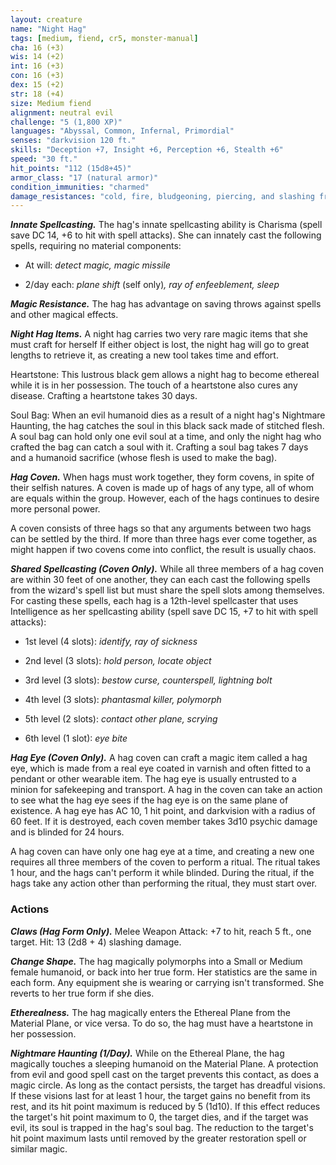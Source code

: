 ```yaml
---
layout: creature
name: "Night Hag"
tags: [medium, fiend, cr5, monster-manual]
cha: 16 (+3)
wis: 14 (+2)
int: 16 (+3)
con: 16 (+3)
dex: 15 (+2)
str: 18 (+4)
size: Medium fiend
alignment: neutral evil
challenge: "5 (1,800 XP)"
languages: "Abyssal, Common, Infernal, Primordial"
senses: "darkvision 120 ft."
skills: "Deception +7, Insight +6, Perception +6, Stealth +6"
speed: "30 ft."
hit_points: "112 (15d8+45)"
armor_class: "17 (natural armor)"
condition_immunities: "charmed"
damage_resistances: "cold, fire, bludgeoning, piercing, and slashing from nonmagical weapons that aren't silvered"
---
```


***Innate Spellcasting.*** The hag's innate spellcasting ability is Charisma (spell save DC 14, +6 to hit with spell attacks). She can innately cast the following spells, requiring no material components:

* At will: <i>detect magic, magic missile</i>

* 2/day each: <i>plane shift </i>(self only)<i>, ray of enfeeblement, sleep</i>

***Magic Resistance.*** The hag has advantage on saving throws against spells and other magical effects.

***Night Hag Items.*** A night hag carries two very rare magic items that she must craft for herself If either object is lost, the night hag will go to great lengths to retrieve it, as creating a new tool takes time and effort.

Heartstone: This lustrous black gem allows a night hag to become ethereal while it is in her possession. The touch of a heartstone also cures any disease. Crafting a heartstone takes 30 days.

Soul Bag: When an evil humanoid dies as a result of a night hag's Nightmare Haunting, the hag catches the soul in this black sack made of stitched flesh. A soul bag can hold only one evil soul at a time, and only the night hag who crafted the bag can catch a soul with it. Crafting a soul bag takes 7 days and a humanoid sacrifice (whose flesh is used to make the bag).

***Hag Coven.*** When hags must work together, they form covens, in spite of their selfish natures. A coven is made up of hags of any type, all of whom are equals within the group. However, each of the hags continues to desire more personal power.

A coven consists of three hags so that any arguments between two hags can be settled by the third. If more than three hags ever come together, as might happen if two covens come into conflict, the result is usually chaos.

***Shared Spellcasting (Coven Only).*** While all three members of a hag coven are within 30 feet of one another, they can each cast the following spells from the wizard's spell list but must share the spell slots among themselves. For casting these spells, each hag is a 12th-level spellcaster that uses Intelligence as her spellcasting ability (spell save DC 15, +7 to hit with spell attacks):

* 1st level (4 slots): <i>identify, ray of sickness</i>

* 2nd level (3 slots): <i>hold person, locate object</i>

* 3rd level (3 slots): <i>bestow curse, counterspell, lightning bolt</i>

* 4th level (3 slots): <i>phantasmal killer, polymorph</i>

* 5th level (2 slots): <i>contact other plane, scrying</i>

* 6th level (1 slot): <i>eye bite</i>

***Hag Eye (Coven Only).*** A hag coven can craft a magic item called a hag eye, which is made from a real eye coated in varnish and often fitted to a pendant or other wearable item. The hag eye is usually entrusted to a minion for safekeeping and transport. A hag in the coven can take an action to see what the hag eye sees if the hag eye is on the same plane of existence. A hag eye has AC 10, 1 hit point, and darkvision with a radius of 60 feet. If it is destroyed, each coven member takes 3d10 psychic damage and is blinded for 24 hours.

A hag coven can have only one hag eye at a time, and creating a new one requires all three members of the coven to perform a ritual. The ritual takes 1 hour, and the hags can't perform it while blinded. During the ritual, if the hags take any action other than performing the ritual, they must start over.

### Actions

***Claws (Hag Form Only).*** Melee Weapon Attack: +7 to hit, reach 5 ft., one target. Hit: 13 (2d8 + 4) slashing damage.

***Change Shape.*** The hag magically polymorphs into a Small or Medium female humanoid, or back into her true form. Her statistics are the same in each form. Any equipment she is wearing or carrying isn't transformed. She reverts to her true form if she dies.

***Etherealness.*** The hag magically enters the Ethereal Plane from the Material Plane, or vice versa. To do so, the hag must have a heartstone in her possession.

***Nightmare Haunting (1/Day).*** While on the Ethereal Plane, the hag magically touches a sleeping humanoid on the Material Plane. A protection from evil and good spell cast on the target prevents this contact, as does a magic circle. As long as the contact persists, the target has dreadful visions. If these visions last for at least 1 hour, the target gains no benefit from its rest, and its hit point maximum is reduced by 5 (1d10). If this effect reduces the target's hit point maximum to 0, the target dies, and if the target was evil, its soul is trapped in the hag's soul bag. The reduction to the target's hit point maximum lasts until removed by the greater restoration spell or similar magic.
